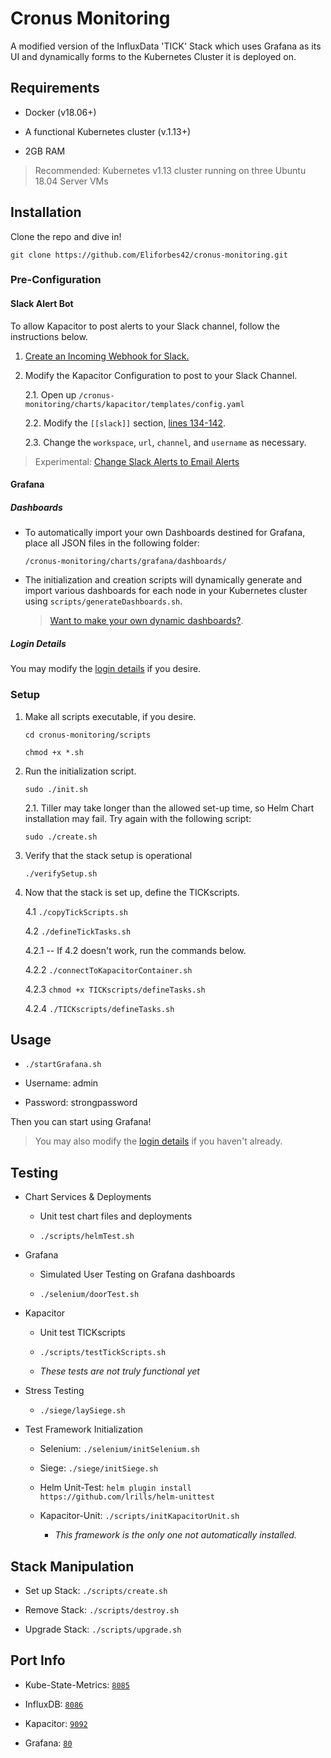 
# Cronus Monitoring
A modified version of the InfluxData 'TICK' Stack which uses Grafana as its UI and dynamically forms to the Kubernetes Cluster it is deployed on.

## Requirements

- Docker (v18.06+)

- A functional Kubernetes cluster (v.1.13+)

- 2GB RAM 

> Recommended: Kubernetes v1.13 cluster running on three Ubuntu 18.04 Server VMs

## Installation

Clone the repo and dive in!

`git clone https://github.com/Eliforbes42/cronus-monitoring.git`

### Pre-Configuration

#### Slack Alert Bot
To allow Kapacitor to post alerts to your Slack channel, follow the instructions below.

1. [Create an Incoming Webhook for Slack.](https://api.slack.com/incoming-webhooks)

2. Modify the Kapacitor Configuration to post to your Slack Channel.

    2.1. Open up `/cronus-monitoring/charts/kapacitor/templates/config.yaml`

    2.2. Modify the `[[slack]]` section, [lines 134-142](https://github.com/Eliforbes42/cronus-monitoring/blob/master/charts/kapacitor/templates/config.yaml#L134).
    
    2.3. Change the `workspace`, `url`, `channel`, and `username` as necessary.

> Experimental: [Change Slack Alerts to Email Alerts](https://github.com/Eliforbes42/cronus-monitoring/blob/master/scripts/README.md#slackalerttoemailsh)

#### Grafana 

##### Dashboards
- To automatically import your own Dashboards destined for Grafana, place all JSON files in the following folder: 

      /cronus-monitoring/charts/grafana/dashboards/

- The initialization and creation scripts will dynamically generate and import various dashboards for each node in your Kubernetes cluster using `scripts/generateDashboards.sh`.
  > [Want to make your own dynamic dashboards?](https://github.com/Eliforbes42/cronus-monitoring/blob/master/GRAFANA.md).

##### Login Details

You may modify the [login details](https://github.com/Eliforbes42/cronus-monitoring/blob/master/charts/grafana/values.yaml#L112) if you desire.

### Setup
1.   Make all scripts executable, if you desire.
         
         cd cronus-monitoring/scripts

         chmod +x *.sh

2.   Run the initialization script.
                   
         sudo ./init.sh

        2.1.   Tiller may take longer than the allowed set-up time, so Helm Chart installation may fail. Try again with the following script:

         sudo ./create.sh

3.   Verify that the stack setup is operational

         ./verifySetup.sh

4.   Now that the stack is set up, define the TICKscripts.

        4.1 `./copyTickScripts.sh`  

        4.2 `./defineTickTasks.sh`

        4.2.1 -- If 4.2 doesn't work, run the commands below.       

        4.2.2 `./connectToKapacitorContainer.sh`

        4.2.3 `chmod +x TICKscripts/defineTasks.sh`

        4.2.4 `./TICKscripts/defineTasks.sh`

## Usage

-  `./startGrafana.sh`

- Username: admin

- Password: strongpassword

Then you can start using Grafana!

> You may also modify the [login details](https://github.com/Eliforbes42/cronus-monitoring/blob/master/charts/grafana/values.yaml#L112) if you haven't already.

## Testing

- Chart Services & Deployments

    -  Unit test chart files and deployments

    -  `./scripts/helmTest.sh`

- Grafana

    - Simulated User Testing on Grafana dashboards

    - `./selenium/doorTest.sh`

- Kapacitor

    - Unit test TICKscripts

    - `./scripts/testTickScripts.sh`

    - *These tests are not truly functional yet*

- Stress Testing

    - `./siege/laySiege.sh`

- Test Framework Initialization

    - Selenium: `./selenium/initSelenium.sh`

    - Siege: `./siege/initSiege.sh`

    - Helm Unit-Test: `helm plugin install https://github.com/lrills/helm-unittest`

    - Kapacitor-Unit: `./scripts/initKapacitorUnit.sh`

        - *This framework is the only one not automatically installed.*

## Stack Manipulation

- Set up Stack:  `./scripts/create.sh`

- Remove Stack:  `./scripts/destroy.sh`

- Upgrade Stack: `./scripts/upgrade.sh`        

## Port Info
* Kube-State-Metrics: [`8085`](https://github.com/Eliforbes42/cronus-monitoring/blob/master/charts/kube-state-metrics/values.yaml#L8)

* InfluxDB: [`8086`](https://github.com/Eliforbes42/cronus-monitoring/blob/master/charts/influxdb/values.yaml#L103)

* Kapacitor: [`9092`](https://github.com/Eliforbes42/cronus-monitoring/blob/master/charts/kapacitor/templates/config.yaml#L17)

* Grafana: [`80`](https://github.com/Eliforbes42/cronus-monitoring/blob/master/charts/grafana/values.yaml#L58)
